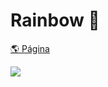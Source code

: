 # Rainbow 🌈

[🌎 Página](https://andressadacosta.github.io/rainbow/)

<img src="https://github.com/AndressaDaCosta/rainbow/blob/main/Captura%20de%20Tela%202022-04-10%20a%CC%80s%2015.54.53.png?raw=true">


